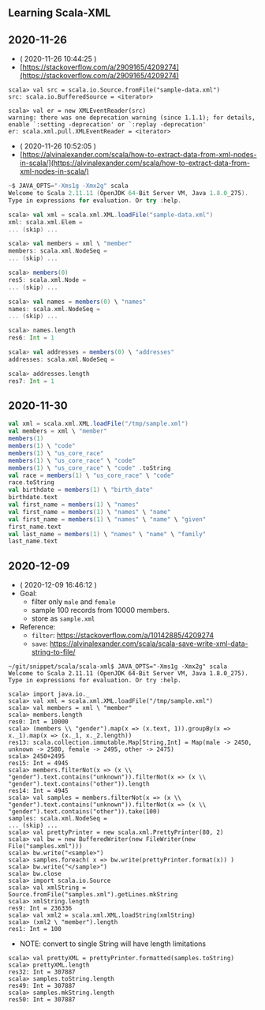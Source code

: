 ## Learning Scala-XML

## 2020-11-26

- ( 2020-11-26 10:44:25 )
- [https://stackoverflow.com/a/2909165/4209274](https://stackoverflow.com/a/2909165/4209274)

```
scala> val src = scala.io.Source.fromFile("sample-data.xml")
src: scala.io.BufferedSource = <iterator>

scala> val er = new XMLEventReader(src)
warning: there was one deprecation warning (since 1.1.1); for details, enable `:setting -deprecation' or `:replay -deprecation'
er: scala.xml.pull.XMLEventReader = <iterator>
```

- ( 2020-11-26 10:52:05 )
- [https://alvinalexander.com/scala/how-to-extract-data-from-xml-nodes-in-scala/](https://alvinalexander.com/scala/how-to-extract-data-from-xml-nodes-in-scala/)

```scala
~$ JAVA_OPTS="-Xms1g -Xmx2g" scala
Welcome to Scala 2.11.11 (OpenJDK 64-Bit Server VM, Java 1.8.0_275).
Type in expressions for evaluation. Or try :help.

scala> val xml = scala.xml.XML.loadFile("sample-data.xml")
xml: scala.xml.Elem =
... (skip) ...

scala> val members = xml \ "member"
members: scala.xml.NodeSeq =
... (skip) ...

scala> members(0)
res5: scala.xml.Node =
... (skip) ...

scala> val names = members(0) \ "names"
names: scala.xml.NodeSeq =
... (skip) ...

scala> names.length
res6: Int = 1

scala> val addresses = members(0) \ "addresses"
addresses: scala.xml.NodeSeq =

scala> addresses.length
res7: Int = 1
```
## 2020-11-30

```scala
val xml = scala.xml.XML.loadFile("/tmp/sample.xml")
val members = xml \ "member"
members(1)
members(1) \ "code"
members(1) \ "us_core_race"
members(1) \ "us_core_race" \ "code"
members(1) \ "us_core_race" \ "code" .toString
val race = members(1) \ "us_core_race" \ "code"
race.toString
val birthdate = members(1) \ "birth_date"
birthdate.text
val first_name = members(1) \ "names"
val first_name = members(1) \ "names" \ "name"
val first_name = members(1) \ "names" \ "name" \ "given"
first_name.text
val last_name = members(1) \ "names" \ "name" \ "family"
last_name.text
```

## 2020-12-09

- ( 2020-12-09 16:46:12 )
- Goal:
    - filter only `male` and `female`
    - sample 100 records from 10000 members.
    - store as `sample.xml`
- Reference:
    - `filter`: https://stackoverflow.com/a/10142885/4209274
    - `save`: https://alvinalexander.com/scala/scala-save-write-xml-data-string-to-file/
```
~/git/snippet/scala/scala-xml$ JAVA_OPTS="-Xms1g -Xmx2g" scala
Welcome to Scala 2.11.11 (OpenJDK 64-Bit Server VM, Java 1.8.0_275).
Type in expressions for evaluation. Or try :help.

scala> import java.io._
scala> val xml = scala.xml.XML.loadFile("/tmp/sample.xml")
scala> val members = xml \ "member"
scala> members.length
res0: Int = 10000
scala> (members \\ "gender").map(x => (x.text, 1)).groupBy(x => x._1).map(x => (x._1, x._2.length))
res13: scala.collection.immutable.Map[String,Int] = Map(male -> 2450, unknown -> 2580, female -> 2495, other -> 2475)
scala> 2450+2495
res15: Int = 4945
scala> members.filterNot(x => (x \\ "gender").text.contains("unknown")).filterNot(x => (x \\ "gender").text.contains("other")).length
res14: Int = 4945
scala> val samples = members.filterNot(x => (x \\ "gender").text.contains("unknown")).filterNot(x => (x \\ "gender").text.contains("other")).take(100)
samples: scala.xml.NodeSeq =
... (skip) ...
scala> val prettyPrinter = new scala.xml.PrettyPrinter(80, 2)
scala> val bw = new BufferedWriter(new FileWriter(new File("samples.xml")))
scala> bw.write("<sample>")
scala> samples.foreach( x => bw.write(prettyPrinter.format(x)) )
scala> bw.write("</sample>")
scala> bw.close
scala> import scala.io.Source
scala> val xmlString = Source.fromFile("samples.xml").getLines.mkString
scala> xmlString.length
res9: Int = 236336
scala> val xml2 = scala.xml.XML.loadString(xmlString)
scala> (xml2 \ "member").length
res1: Int = 100
```
- NOTE: convert to single String will have length limitations
```
scala> val prettyXML = prettyPrinter.formatted(samples.toString)
scala> prettyXML.length
res32: Int = 307887
scala> samples.toString.length
res49: Int = 307887
scala> samples.mkString.length
res50: Int = 307887
```
